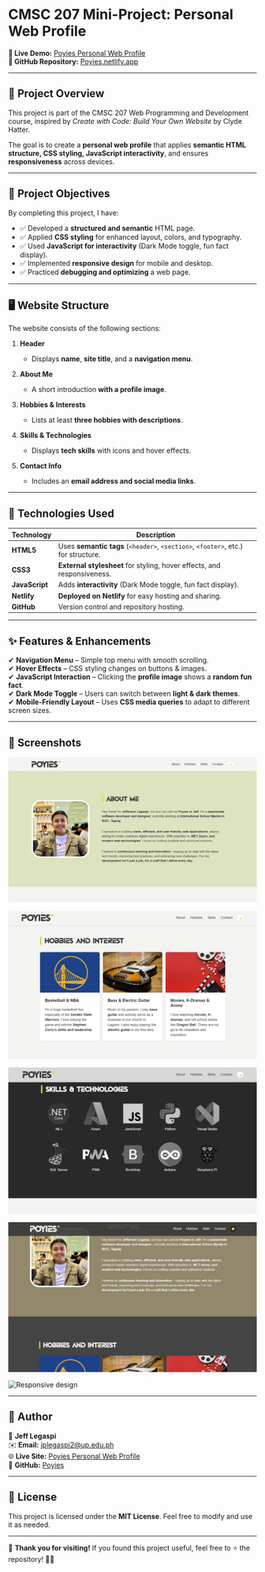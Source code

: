 # **CMSC 207 Mini-Project: Personal Web Profile**
**🚀 Live Demo:** [Poyies Personal Web Profile](https://poyies.netlify.app/)  
**📌 GitHub Repository:** [Poyies.netlify.app](https://github.com/Poyies/poyies.netlify.app)  

---

## 📖 **Project Overview**
This project is part of the CMSC 207 Web Programming and Development course, inspired by *Create with Code: Build Your Own Website* by Clyde Hatter.  

The goal is to create a **personal web profile** that applies **semantic HTML structure, CSS styling, JavaScript interactivity**, and ensures **responsiveness** across devices.

---

## 🎯 **Project Objectives**
By completing this project, I have:
- ✅ Developed a **structured and semantic** HTML page.
- ✅ Applied **CSS styling** for enhanced layout, colors, and typography.
- ✅ Used **JavaScript for interactivity** (Dark Mode toggle, fun fact display).
- ✅ Implemented **responsive design** for mobile and desktop.
- ✅ Practiced **debugging and optimizing** a web page.

---

## 🖥 **Website Structure**
The website consists of the following sections:

1. **Header**
   - Displays **name**, **site title**, and a **navigation menu**.
  
2. **About Me**
   - A short introduction **with a profile image**.
  
3. **Hobbies & Interests**
   - Lists at least **three hobbies with descriptions**.
  
4. **Skills & Technologies**
   - Displays **tech skills** with icons and hover effects.
  
5. **Contact Info**
   - Includes an **email address and social media links**.

---

## 🚀 **Technologies Used**
| Technology  | Description |
|------------|-------------|
| **HTML5**  | Uses **semantic tags** (`<header>`, `<section>`, `<footer>`, etc.) for structure. |
| **CSS3**   | **External stylesheet** for styling, hover effects, and responsiveness. |
| **JavaScript** | Adds **interactivity** (Dark Mode toggle, fun fact display). |
| **Netlify** | **Deployed on Netlify** for easy hosting and sharing. |
| **GitHub** | Version control and repository hosting. |

---

## ✨ **Features & Enhancements**
✔ **Navigation Menu** – Simple top menu with smooth scrolling.  
✔ **Hover Effects** – CSS styling changes on buttons & images.  
✔ **JavaScript Interaction** – Clicking the **profile image** shows a **random fun fact**.  
✔ **Dark Mode Toggle** – Users can switch between **light & dark themes**.  
✔ **Mobile-Friendly Layout** – Uses **CSS media queries** to adapt to different screen sizes.  

---

## 📸 **Screenshots**

![about](assets/screenshots/about.jpg)

![hobbies](assets/screenshots/hobbies.jpg)

![skills](assets/screenshots/skills.jpg)

![Dark Mode](assets/screenshots/darkmode.jpg)

![Responsive design](assets/screenshots/mobile.jpg.jpg)

---

## 🤝 **Author**
👤 **Jeff Legaspi**  
✉️ **Email:** [jplegaspi2@up.edu.ph](mailto:jplegaspi2@up.edu.ph)  
🌐 **Live Site:** [Poyies Personal Web Profile](https://poyies.netlify.app/)  
📌 **GitHub:** [Poyies](https://github.com/Poyies)  

---

## 📝 **License**
This project is licensed under the **MIT License**. Feel free to modify and use it as needed.

---

🎉 **Thank you for visiting!** If you found this project useful, feel free to ⭐ the repository! 🚀😊  
